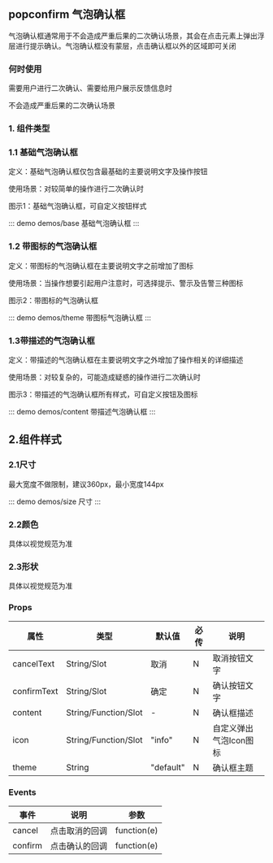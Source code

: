 ## popconfirm 气泡确认框

气泡确认框通常用于不会造成严重后果的二次确认场景，其会在点击元素上弹出浮层进行提示确认。气泡确认框没有蒙层，点击确认框以外的区域即可关闭

### 何时使用

需要用户进行二次确认、需要给用户展示反馈信息时

不会造成严重后果的二次确认场景

### 1. 组件类型

### 1.1 基础气泡确认框
定义：基础气泡确认框仅包含最基础的主要说明文字及操作按钮

使用场景：对较简单的操作进行二次确认时

图示1：基础气泡确认框，可自定义按钮样式

::: demo demos/base 基础气泡确认框
:::

### 1.2 带图标的气泡确认框

定义：带图标的气泡确认框在主要说明文字之前增加了图标

使用场景：当操作想要引起用户注意时，可选择提示、警示及告警三种图标

图示2：带图标的气泡确认框

::: demo demos/theme 带图标气泡确认框
:::

### 1.3带描述的气泡确认框
定义：带描述的气泡确认框在主要说明文字之外增加了操作相关的详细描述

使用场景：对较复杂的，可能造成疑惑的操作进行二次确认时

图示3：带描述的气泡确认框所有样式，可自定义按钮及图标

::: demo demos/content 带描述气泡确认框
:::


## 2.组件样式

### 2.1尺寸

最大宽度不做限制，建议360px，最小宽度144px

::: demo demos/size 尺寸 
:::

### 2.2颜色

具体以视觉规范为准

### 2.3形状

具体以视觉规范为准


### Props
|  属性  |  类型  |  默认值  |  必传  |  说明  |
| ----- | ----- | ----- | ----- | ----- |
| cancelText |  String/Slot | 取消 | N | 取消按钮文字 |
| confirmText |  String/Slot | 确定 | N | 确认按钮文字 |
| content | String/Function/Slot | - | N | 确认框描述 |
| icon | String/Function/Slot | "info" | N | 自定义弹出气泡Icon图标 |
| theme | String | "default" | N | 确认框主题 |



### Events
|  事件  |  说明  |  参数  |
| ----- | ----- | ----- | 
| cancel | 点击取消的回调 | function(e) |
| confirm | 点击确认的回调 | function(e) |


